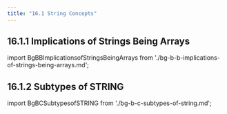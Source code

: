 ```yaml
---
title: "16.1 String Concepts"
---
```


## 16.1.1 Implications of Strings Being Arrays

import BgBBImplicationsofStringsBeingArrays from './bg-b-b-implications-of-strings-being-arrays.md';
<BgBBImplicationsofStringsBeingArrays />
## 16.1.2 Subtypes of STRING

import BgBCSubtypesofSTRING from './bg-b-c-subtypes-of-string.md';
<BgBCSubtypesofSTRING />
